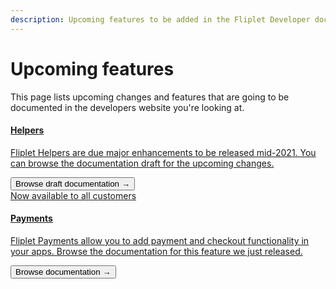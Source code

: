 ```yaml
---
description: Upcoming features to be added in the Fliplet Developer documentation.
---
```


# Upcoming features

This page lists upcoming changes and features that are going to be documented in the developers website you're looking at.

<section class="blocks alt">
  <a class="bl two" href="/API/helpers/overview.html">
    <div>
      <span class="pin"><i class="fa fa-file-alt"></i></span>
      <h4>Helpers</h4>
      <p>Fliplet Helpers are due major enhancements to be released mid-2021. You can browse the documentation draft for the upcoming changes.</p>
      <button>Browse draft documentation &rarr;</button>
    </div>
  </a>
  <a class="bl two" href="/API/fliplet-payments.html">
    <div>
      <span class="pin">Now available to all customers</span>
      <h4>Payments</h4>
      <p>Fliplet Payments allow you to add payment and checkout functionality in your apps. Browse the documentation for this feature we just released.</p>
      <button>Browse documentation &rarr;</button>
    </div>
  </a>
</section>